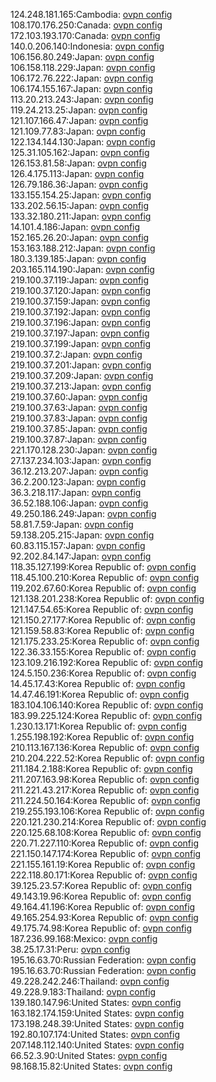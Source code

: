 124.248.181.165:Cambodia: [ovpn config](vpn/124_248_181_165.ovpn)  
108.170.176.250:Canada: [ovpn config](vpn/108_170_176_250.ovpn)  
172.103.193.170:Canada: [ovpn config](vpn/172_103_193_170.ovpn)  
140.0.206.140:Indonesia: [ovpn config](vpn/140_0_206_140.ovpn)  
106.156.80.249:Japan: [ovpn config](vpn/106_156_80_249.ovpn)  
106.158.118.229:Japan: [ovpn config](vpn/106_158_118_229.ovpn)  
106.172.76.222:Japan: [ovpn config](vpn/106_172_76_222.ovpn)  
106.174.155.167:Japan: [ovpn config](vpn/106_174_155_167.ovpn)  
113.20.213.243:Japan: [ovpn config](vpn/113_20_213_243.ovpn)  
119.24.213.25:Japan: [ovpn config](vpn/119_24_213_25.ovpn)  
121.107.166.47:Japan: [ovpn config](vpn/121_107_166_47.ovpn)  
121.109.77.83:Japan: [ovpn config](vpn/121_109_77_83.ovpn)  
122.134.144.130:Japan: [ovpn config](vpn/122_134_144_130.ovpn)  
125.31.105.162:Japan: [ovpn config](vpn/125_31_105_162.ovpn)  
126.153.81.58:Japan: [ovpn config](vpn/126_153_81_58.ovpn)  
126.4.175.113:Japan: [ovpn config](vpn/126_4_175_113.ovpn)  
126.79.186.36:Japan: [ovpn config](vpn/126_79_186_36.ovpn)  
133.155.154.25:Japan: [ovpn config](vpn/133_155_154_25.ovpn)  
133.202.56.15:Japan: [ovpn config](vpn/133_202_56_15.ovpn)  
133.32.180.211:Japan: [ovpn config](vpn/133_32_180_211.ovpn)  
14.101.4.186:Japan: [ovpn config](vpn/14_101_4_186.ovpn)  
152.165.26.20:Japan: [ovpn config](vpn/152_165_26_20.ovpn)  
153.163.188.212:Japan: [ovpn config](vpn/153_163_188_212.ovpn)  
180.3.139.185:Japan: [ovpn config](vpn/180_3_139_185.ovpn)  
203.165.114.190:Japan: [ovpn config](vpn/203_165_114_190.ovpn)  
219.100.37.119:Japan: [ovpn config](vpn/219_100_37_119.ovpn)  
219.100.37.120:Japan: [ovpn config](vpn/219_100_37_120.ovpn)  
219.100.37.159:Japan: [ovpn config](vpn/219_100_37_159.ovpn)  
219.100.37.192:Japan: [ovpn config](vpn/219_100_37_192.ovpn)  
219.100.37.196:Japan: [ovpn config](vpn/219_100_37_196.ovpn)  
219.100.37.197:Japan: [ovpn config](vpn/219_100_37_197.ovpn)  
219.100.37.199:Japan: [ovpn config](vpn/219_100_37_199.ovpn)  
219.100.37.2:Japan: [ovpn config](vpn/219_100_37_2.ovpn)  
219.100.37.201:Japan: [ovpn config](vpn/219_100_37_201.ovpn)  
219.100.37.209:Japan: [ovpn config](vpn/219_100_37_209.ovpn)  
219.100.37.213:Japan: [ovpn config](vpn/219_100_37_213.ovpn)  
219.100.37.60:Japan: [ovpn config](vpn/219_100_37_60.ovpn)  
219.100.37.63:Japan: [ovpn config](vpn/219_100_37_63.ovpn)  
219.100.37.83:Japan: [ovpn config](vpn/219_100_37_83.ovpn)  
219.100.37.85:Japan: [ovpn config](vpn/219_100_37_85.ovpn)  
219.100.37.87:Japan: [ovpn config](vpn/219_100_37_87.ovpn)  
221.170.128.230:Japan: [ovpn config](vpn/221_170_128_230.ovpn)  
27.137.234.103:Japan: [ovpn config](vpn/27_137_234_103.ovpn)  
36.12.213.207:Japan: [ovpn config](vpn/36_12_213_207.ovpn)  
36.2.200.123:Japan: [ovpn config](vpn/36_2_200_123.ovpn)  
36.3.218.117:Japan: [ovpn config](vpn/36_3_218_117.ovpn)  
36.52.188.106:Japan: [ovpn config](vpn/36_52_188_106.ovpn)  
49.250.186.249:Japan: [ovpn config](vpn/49_250_186_249.ovpn)  
58.81.7.59:Japan: [ovpn config](vpn/58_81_7_59.ovpn)  
59.138.205.215:Japan: [ovpn config](vpn/59_138_205_215.ovpn)  
60.83.115.157:Japan: [ovpn config](vpn/60_83_115_157.ovpn)  
92.202.84.147:Japan: [ovpn config](vpn/92_202_84_147.ovpn)  
118.35.127.199:Korea Republic of: [ovpn config](vpn/118_35_127_199.ovpn)  
118.45.100.210:Korea Republic of: [ovpn config](vpn/118_45_100_210.ovpn)  
119.202.67.60:Korea Republic of: [ovpn config](vpn/119_202_67_60.ovpn)  
121.138.201.238:Korea Republic of: [ovpn config](vpn/121_138_201_238.ovpn)  
121.147.54.65:Korea Republic of: [ovpn config](vpn/121_147_54_65.ovpn)  
121.150.27.177:Korea Republic of: [ovpn config](vpn/121_150_27_177.ovpn)  
121.159.58.83:Korea Republic of: [ovpn config](vpn/121_159_58_83.ovpn)  
121.175.233.25:Korea Republic of: [ovpn config](vpn/121_175_233_25.ovpn)  
122.36.33.155:Korea Republic of: [ovpn config](vpn/122_36_33_155.ovpn)  
123.109.216.192:Korea Republic of: [ovpn config](vpn/123_109_216_192.ovpn)  
124.5.150.236:Korea Republic of: [ovpn config](vpn/124_5_150_236.ovpn)  
14.45.17.43:Korea Republic of: [ovpn config](vpn/14_45_17_43.ovpn)  
14.47.46.191:Korea Republic of: [ovpn config](vpn/14_47_46_191.ovpn)  
183.104.106.140:Korea Republic of: [ovpn config](vpn/183_104_106_140.ovpn)  
183.99.225.124:Korea Republic of: [ovpn config](vpn/183_99_225_124.ovpn)  
1.230.13.171:Korea Republic of: [ovpn config](vpn/1_230_13_171.ovpn)  
1.255.198.192:Korea Republic of: [ovpn config](vpn/1_255_198_192.ovpn)  
210.113.167.136:Korea Republic of: [ovpn config](vpn/210_113_167_136.ovpn)  
210.204.222.52:Korea Republic of: [ovpn config](vpn/210_204_222_52.ovpn)  
211.184.2.188:Korea Republic of: [ovpn config](vpn/211_184_2_188.ovpn)  
211.207.163.98:Korea Republic of: [ovpn config](vpn/211_207_163_98.ovpn)  
211.221.43.217:Korea Republic of: [ovpn config](vpn/211_221_43_217.ovpn)  
211.224.50.164:Korea Republic of: [ovpn config](vpn/211_224_50_164.ovpn)  
219.255.193.106:Korea Republic of: [ovpn config](vpn/219_255_193_106.ovpn)  
220.121.230.214:Korea Republic of: [ovpn config](vpn/220_121_230_214.ovpn)  
220.125.68.108:Korea Republic of: [ovpn config](vpn/220_125_68_108.ovpn)  
220.71.227.110:Korea Republic of: [ovpn config](vpn/220_71_227_110.ovpn)  
221.150.147.174:Korea Republic of: [ovpn config](vpn/221_150_147_174.ovpn)  
221.155.161.19:Korea Republic of: [ovpn config](vpn/221_155_161_19.ovpn)  
222.118.80.171:Korea Republic of: [ovpn config](vpn/222_118_80_171.ovpn)  
39.125.23.57:Korea Republic of: [ovpn config](vpn/39_125_23_57.ovpn)  
49.143.19.96:Korea Republic of: [ovpn config](vpn/49_143_19_96.ovpn)  
49.164.41.196:Korea Republic of: [ovpn config](vpn/49_164_41_196.ovpn)  
49.165.254.93:Korea Republic of: [ovpn config](vpn/49_165_254_93.ovpn)  
49.175.74.98:Korea Republic of: [ovpn config](vpn/49_175_74_98.ovpn)  
187.236.99.168:Mexico: [ovpn config](vpn/187_236_99_168.ovpn)  
38.25.17.31:Peru: [ovpn config](vpn/38_25_17_31.ovpn)  
195.16.63.70:Russian Federation: [ovpn config](vpn/195_16_63_70.ovpn)  
195.16.63.70:Russian Federation: [ovpn config](vpn/195_16_63_70.ovpn)  
49.228.242.246:Thailand: [ovpn config](vpn/49_228_242_246.ovpn)  
49.228.9.183:Thailand: [ovpn config](vpn/49_228_9_183.ovpn)  
139.180.147.96:United States: [ovpn config](vpn/139_180_147_96.ovpn)  
163.182.174.159:United States: [ovpn config](vpn/163_182_174_159.ovpn)  
173.198.248.39:United States: [ovpn config](vpn/173_198_248_39.ovpn)  
192.80.107.174:United States: [ovpn config](vpn/192_80_107_174.ovpn)  
207.148.112.140:United States: [ovpn config](vpn/207_148_112_140.ovpn)  
66.52.3.90:United States: [ovpn config](vpn/66_52_3_90.ovpn)  
98.168.15.82:United States: [ovpn config](vpn/98_168_15_82.ovpn)  
